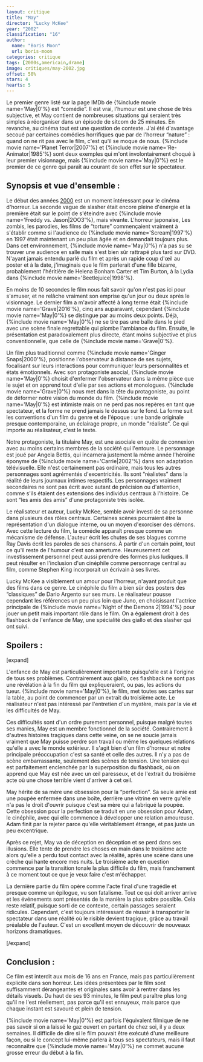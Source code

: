 ```yaml
---
layout: critique
title: "May"
director: "Lucky McKee"
year: "2002"
classification: "16"
author:
  name: "Boris Moon"
  url: boris-moon
categories: critique
tags: [2000s,americain,drame]
image: critiques/may-2002.jpg
offset: 50%
stars: 4
hearts: 5
---
```


Le premier genre listé sur la page IMDb de {%include movie name='May|0'%} est “comédie”. Il est vrai, l'humour est une chose de très subjective, et May contient de nombreuses situations qui seraient très simples à réorganiser dans un épisode de sitcom de 25 minutes. En revanche, au cinéma tout est une question de contexte. J'ai été d'avantage secoué par certaines comédies horrifiques que par de l'horreur “nature” : quand on ne rit pas avec le film, c'est qu'il se moque de nous. {%include movie name='Planet Terror|2007'%} et {%include movie name='Re-Animator|1985'%} sont deux exemples qui m'ont involontairement choqué à leur premier visionnage, mais {%include movie name='May|0'%} est le premier de ce genre qui paraît au courant de son effet sur le spectateur.

## Synopsis et vue d'ensemble :

Le début des années [2000](2000s) est un moment intéressant pour le cinéma d'horreur. La seconde vague de slasher était encore pleine d'énergie et la première était sur le point de s'éteindre avec {%include movie name='Freddy vs. Jason|2OO3'%}, mais vivante. L'horreur japonaise, Les zombis, les parodies, les films de “torture” commençaient vraiment à s'établir comme si l'audience de {%include movie name='Scream|1997'%} en 1997 était maintenant un peu plus âgée et en demandait toujours plus. Dans cet environnement, {%include movie name='May|0'%} n'a pas su se trouver une audience en salle mais s'est bien sûr rattrapé plus tard sur DVD. N'ayant jamais entendu parlé du film et après un rapide coup d'œil au poster et à la date, j'imaginais que le film parlerait d'une fille bizarre, probablement l'héritière de Helena Bonham Carter et Tim Burton, à la Lydia dans {%include movie name='Beetlejuice|1998'%}.

En moins de 10 secondes le film nous fait savoir qu'on n'est pas ici pour s'amuser, et ne relâche vraiment son emprise qu'un jour ou deux après le visionnage. Le dernier film a m'avoir affecté à long terme était {%include movie name='Grave|2016'%}, cinq ans auparavant, cependant {%include movie name='May|0'%} se distingue par au moins deux points. Déjà, {%include movie name='May|0'%} ne se tire pas une balle dans le pied avec une scène finale regrettable qui plombe l'ambiance du film. Ensuite, le présentation est paradoxalement plus directe, étant moins subjective et plus conventionnelle, que celle de {%include movie name='Grave|0'%}.

Un film plus traditionnel comme {%include movie name='Ginger Snaps|2000'%}, positionne l'observateur à distance de ses sujets, focalisant sur leurs interactions pour communiquer leurs personnalités et états émotionnels. Avec son protagoniste asocial, {%include movie name='May|0'%} choisit d'enfermer l'observateur dans la même pièce que le sujet et on apprend tout d'elle par ses actions et monologues. {%include movie name='Grave|0'%} nous met dans la tête du protagoniste, au point de déformer notre vision du monde du film. {%include movie name='May|0'%} est intimiste mais on ne perd pas nos repères en tant que spectateur, et la forme ne prend jamais le dessus sur le fond. La forme suit les conventions d'un film du genre et de l'époque : une bande originale presque contemporaine, un éclairage propre, un monde "réaliste". Ce qui importe au réalisateur, c'est le texte.

Notre protagoniste, la titulaire May, est une asociale en quête de connexion avec au moins certains membres de la société qui l'entoure. Le personnage est joué par Angela Bettis, qui incarnera justement la même année l'héroïne éponyme de {%include movie name='Carrie|2002'%} dans son adaptation télévisuelle. Elle n'est certainement pas ordinaire, mais tous les autres personnages sont agrémentés d'excentricités. Ils sont “réalistes” dans la réalité de leurs journaux intimes respectifs. Les personnages vraiment secondaires ne sont pas écrit avec autant de précision ou d'attention, comme s'ils étaient des extensions des individus centraux à l'histoire. Ce sont “les amis des amis” d'une protagoniste très isolée.

Le réalisateur et auteur, Lucky McKee, semble avoir investi de sa personne dans plusieurs des rôles centraux. Certaines scènes pourraient être la représentation d'un dialogue interne, ou un moyen d'exorciser des démons. Avec cette lecture du film, la comédie apparaît presque comme un mécanisme de défense. L'auteur écrit les chutes de ses blagues comme Ray Davis écrit les paroles de ses chansons. À partir d'un certain point, tout ce qu'il reste de l'humour c'est son amertume. Heureusement cet investissement personnel peut aussi prendre des formes plus ludiques. Il peut résulter en l'inclusion d'un cinéphile comme personnage central au film, comme Stephen King incorporait un écrivain à ses livres.

Lucky McKee a visiblement un amour pour l'horreur, n'ayant produit que des films dans ce genre. Le cinéphile du film a bien sûr des posters des “classiques” de Dario Argento sur ses murs. Le réalisateur pousse cependant les références un peu plus loin que Juno, en choisissant l'actrice principale de {%include movie name='Night of the Demons 2|1994'%} pour jouer un petit mais important rôle dans le film. On a également droit à des flashback de l'enfance de May, une spécialité des giallo et des slasher qui ont suivi.

## Spoilers :

[expand]

L'enfance de May est particulièrement importante puisqu'elle est à l'origine de tous ses problèmes. Contrairement aux giallo, ces flashback ne sont pas une révélation à la fin du film qui expliqueraient, ou pas, les actions du tueur. {%include movie name='May|0'%}, le film, met toutes ses cartes sur la table, au point de commencer par un extrait du troisième acte. Le réalisateur n'est pas intéressé par l'entretien d'un mystère, mais par la vie et les difficultés de May.

Ces difficultés sont d'un ordre purement personnel, puisque malgré toutes ses manies, May est un membre fonctionnel de la société. Contrairement à d'autres histoires tragiques dans cette veine, on se ne soucie jamais vraiment que May puisse perdre son travail ou même les quelques relations qu'elle a avec le monde extérieur. Il s'agit bien d'un film d'horreur et notre principale préoccupation c'est sa santé et celle des autres. Il n'y a pas de scène embarrassante, seulement des scènes de tension. Une tension qui est parfaitement enclenchée par la superposition du flashback, où on apprend que May est née avec un œil paresseux, et de l'extrait du troisième acte où une chose terrible vient d'arriver à cet œil.

May hérite de sa mère une obsession pour la “perfection”. Sa seule amie est une poupée enfermée dans une boîte, derrière une vitrine en verre qu'elle n'a pas le droit d'ouvrir puisque c'est sa mère qui a fabriqué la poupée. Cette obsession pour la perfection se traduit en une obsession pour Adam, le cinéphile, avec qui elle commence à développer une relation amoureuse. Adam finit par la rejeter parce qu'elle véritablement étrange, et pas juste un peu excentrique.

Après ce rejet, May va de déception en déception et se perd dans ses illusions. Elle tente de prendre les choses en main dans le troisième acte alors qu'elle a perdu tout contact avec la réalité, après une scène dans une crèche qui hante encore mes nuits. Le troisième acte en question commence par la transition tonale la plus difficile du film, mais franchement à ce moment tout ce que je veux faire c'est m'échapper.

La dernière partie du film opère comme l'acte final d'une tragédie et presque comme un épilogue, vu son fatalisme. Tout ce qui doit arriver arrive et les événements sont présentés de la manière la plus sobre possible. Cela reste relatif, puisque sorti de ce contexte, certain passages seraient ridicules. Cependant, c'est toujours intéressant de réussir à transporter le spectateur dans une réalité où le risible devient tragique, grâce au travail préalable de l'auteur. C'est un excellent moyen de découvrir de nouveaux horizons dramatiques.

[/expand]

## Conclusion :

Ce film est interdit aux mois de 16 ans en France, mais pas particulièrement explicite dans son horreur. Les idées présentées par le film sont suffisamment dérangeantes et originales sans avoir à rentrer dans les détails visuels. Du haut de ses 93 minutes, le film peut paraître plus long qu'il ne l'est réellement, pas parce qu'il est ennuyeux, mais parce que chaque instant est savouré et plein de tension.

{%include movie name='May|0'%} est parfois l'équivalent filmique de ne pas savoir si on a laissé le gaz ouvert en partant de chez soi, il y a deux semaines. Il difficile de dire si le film pouvait être exécuté d'une meilleure façon, ou si le concept lui-même parlera à tous ses spectateurs, mais il faut reconnaître que {%include movie name='May|0'%} ne commet aucune grosse erreur du début à la fin.
